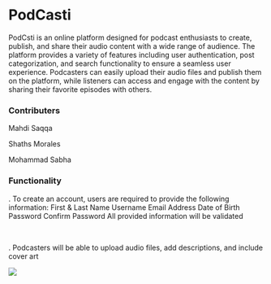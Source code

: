 # PodCasti

PodCsti  is an online platform designed for podcast enthusiasts to create, publish,
and share their audio content with a wide range of audience. The platform provides a
variety of features including user authentication, post categorization, and search
functionality to ensure a seamless user experience. Podcasters can easily upload their
audio files and publish them on the platform, while listeners can access and engage
with the content by sharing their favorite episodes with others.

### Contributers

Mahdi Saqqa

Shaths Morales

Mohammad Sabha

### Functionality

. To create an account, users are required to provide the following information:
First & Last Name
Username
Email Address
Date of Birth
Password
Confirm Password
All provided information will be validated

<div>
<img src="">
<img src="">
</div>

. Podcasters will be able to upload audio files, add descriptions, and include cover
art

<img src="Uploading Screen_Shot_2023-04-06_at_03.29.35.png">


